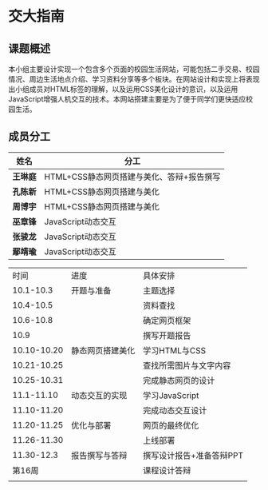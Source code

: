 # 交大指南

## 课题概述

本小组主要设计实现一个包含多个页面的校园生活网站，可能包括二手交易、校园情况、周边生活地点介绍、学习资料分享等多个板块。在网站设计和实现上将表现出小组成员对HTML标签的理解，以及运用CSS美化设计的意识，以及运用JavaScript增强人机交互的技术。本网站搭建主要是为了便于同学们更快适应校园生活。

## 成员分工
|  姓名   | 分工  |
|  ----  | ----  |
| __王琳庭__	|HTML+CSS静态网页搭建与美化、答辩+报告撰写|
| __孔陈新__	|HTML+CSS静态网页搭建与美化|
| __周博宇__	|HTML+CSS静态网页搭建与美化|
| __巫章锋__	|JavaScript动态交互|
| __张骏龙__	|JavaScript动态交互|
| __鄢靖瑜__	|JavaScript动态交互|


<table>
   <tr>
      <td>时间</td>
      <td>进度</td>
      <td>具体安排</td>
   </tr>
   <tr>
      <td>10.1-10.3</td>
      <td>开题与准备</td>
      <td>主题选择</td>
   </tr>
   <tr>
      <td>10.4-10.5</td>
      <td></td>
      <td>资料查找</td>
   </tr>
   <tr>
      <td>10.6-10.8</td>
      <td></td>
      <td>确定网页框架</td>
   </tr>
   <tr>
      <td>10.9</td>
      <td></td>
      <td>撰写开题报告</td>
   </tr>
   <tr>
      <td>10.10-10.20</td>
      <td>静态网页搭建美化</td>
      <td>学习HTML与CSS</td>
   </tr>
   <tr>
      <td>10.21-10.25</td>
      <td></td>
      <td>查找所需图片与文字内容</td>
   </tr>
   <tr>
      <td>10.25-10.31</td>
      <td></td>
      <td>完成静态网页的设计</td>
   </tr>
   <tr>
      <td>11.1-11.10</td>
      <td>动态交互的实现</td>
      <td>学习JavaScript</td>
   </tr>
   <tr>
      <td>11.10-11.20</td>
      <td></td>
      <td>完成动态交互设计</td>
   </tr>
   <tr>
      <td>11.20-11.25</td>
      <td>优化与部署</td>
      <td>网页的最终优化</td>
   </tr>
   <tr>
      <td>11.26-11.30</td>
      <td></td>
      <td>上线部署</td>
   </tr>
   <tr>
      <td>11.30-12.3</td>
      <td>报告撰写与答辩</td>
      <td>撰写设计报告+准备答辩PPT</td>
   </tr>
   <tr>
      <td>第16周</td>
      <td></td>
      <td>课程设计答辩</td>
   </tr>
   <tr>
      <td></td>
   </tr>
</table>
